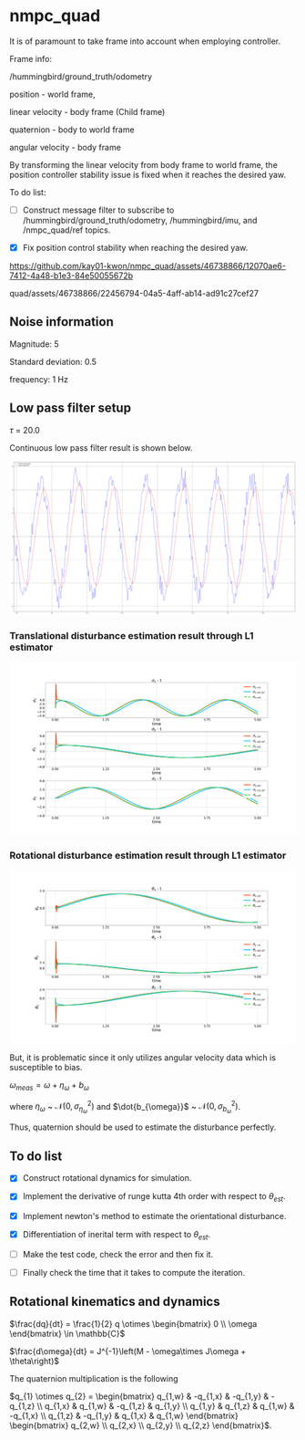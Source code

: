 # nmpc_quad

It is of paramount to take frame into account when employing controller.

Frame info:

/hummingbird/ground_truth/odometry

position - world frame,

linear velocity - body frame (Child frame)

quaternion - body to world frame

angular velocity - body frame

By transforming the linear velocity from body frame to world frame, the position controller stability issue is fixed when it reaches the desired yaw.


To do list:

- [ ] Construct message filter to subscribe to /hummingbird/ground_truth/odometry, /hummingbird/imu, and /nmpc_quad/ref topics.

- [x] Fix position control stability when reaching the desired yaw.

https://github.com/kay01-kwon/nmpc_quad/assets/46738866/12070ae6-7412-4a48-b1e3-84e50055672b

quad/assets/46738866/22456794-04a5-4aff-ab14-ad91c27cef27


## Noise information

Magnitude: 5

Standard deviation: 0.5

frequency: 1 Hz


## Low pass filter setup

$\tau$ = 20.0

Continuous low pass filter result is shown below. 

<img src='l1_estimator/figures/ros_low_pass_filter_test_result.png'>


### Translational disturbance estimation result through L1 estimator

<img src='l1_estimator/figures/disturbance_estimation_result(trans).png'>

### Rotational disturbance estimation result through L1 estimator
<img src='l1_estimator/figures/disturbance_estimation_result(orien).png'>

But, it is problematic since it only utilizes angular velocity data which is susceptible to bias.

$\omega_{meas} = \omega + \eta_{\omega} + b_{\omega}$

where $\eta_{\omega}$ ~ $\mathcal{N}(0,\sigma_{\eta_{\omega}}^{2})$ and 
$\dot{b_{\omega}}$ ~ $\mathcal{N}(0,\sigma_{b_{\omega}}^2)$.

Thus, quaternion should be used to estimate the disturbance perfectly.

## To do list

- [x] Construct rotational dynamics for simulation.

- [x] Implement the derivative of runge kutta 4th order with respect to $\theta_{est}$.

- [x] Implement newton's method to estimate the orientational disturbance.

- [x] Differentiation of inerital term with respect to $\theta_{est}$.

- [ ] Make the test code, check the error and then fix it.

- [ ] Finally check the time that it takes to compute the iteration.

## Rotational kinematics and dynamics

$`\frac{dq}{dt} = \frac{1}{2} q \otimes 
\begin{bmatrix}
0 \\
\omega
\end{bmatrix} \in \mathbb{C}`$

$\frac{d\omega}{dt} = J^{-1}\left(M - \omega\times J\omega + \theta\right)$

The quaternion multiplication is the following

$`q_{1} \otimes q_{2}
= \begin{bmatrix}
q_{1,w} & -q_{1,x} & -q_{1,y} & -q_{1,z} \\
q_{1,x} & q_{1,w} & -q_{1,z} & q_{1,y} \\
q_{1,y} & q_{1,z} & q_{1,w} & -q_{1,x} \\
q_{1,z} & -q_{1,y} & q_{1,x} & q_{1,w}
\end{bmatrix}
\begin{bmatrix}
q_{2,w} \\
q_{2,x} \\
q_{2,y} \\
q_{2,z}
\end{bmatrix}`$.
